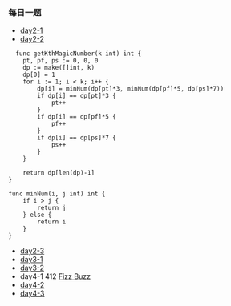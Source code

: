 ### 每日一题
- [day2-1](https://leetcode-cn.com/problems/intersection-of-two-arrays-ii/)
- [day2-2](https://leetcode-cn.com/problems/get-kth-magic-number-lcci/)
```
  func getKthMagicNumber(k int) int {
	pt, pf, ps := 0, 0, 0
	dp := make([]int, k)
	dp[0] = 1
	for i := 1; i < k; i++ {
		dp[i] = minNum(dp[pt]*3, minNum(dp[pf]*5, dp[ps]*7))
		if dp[i] == dp[pt]*3 {
			pt++
		}
		if dp[i] == dp[pf]*5 {
			pf++
		}
		if dp[i] == dp[ps]*7 {
			ps++
		}
	}

	return dp[len(dp)-1]
}

func minNum(i, j int) int {
	if i > j {
		return j
	} else {
		return i
	}
}

```
- [day2-3](https://leetcode-cn.com/problems/get-kth-magic-number-lcci/)
- [day3-1](https://leetcode-cn.com/problems/remove-outermost-parentheses/)
- [day3-2](https://leetcode-cn.com/problems/hua-dong-chuang-kou-de-zui-da-zhi-lcof/)
- day4-1 412 [Fizz Buzz](https://leetcode-cn.com/problems/fizz-buzz/)
- [day4-2](https://leetcode-cn.com/problems/add-digits)
- [day4-3](https://leetcode-cn.com/problemsmove-zeroes)